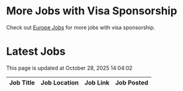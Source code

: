 # More Jobs with Visa Sponsorship

Check out [Europe Jobs](https://github.com/sureshparimi/europejobs#latest-jobs) for more jobs with visa sponsorship.

# Latest Jobs

This page is updated at October 28, 2025 14:04:02

| Job Title | Job Location | Job Link | Job Posted |
| --- | --- | --- | --- |
